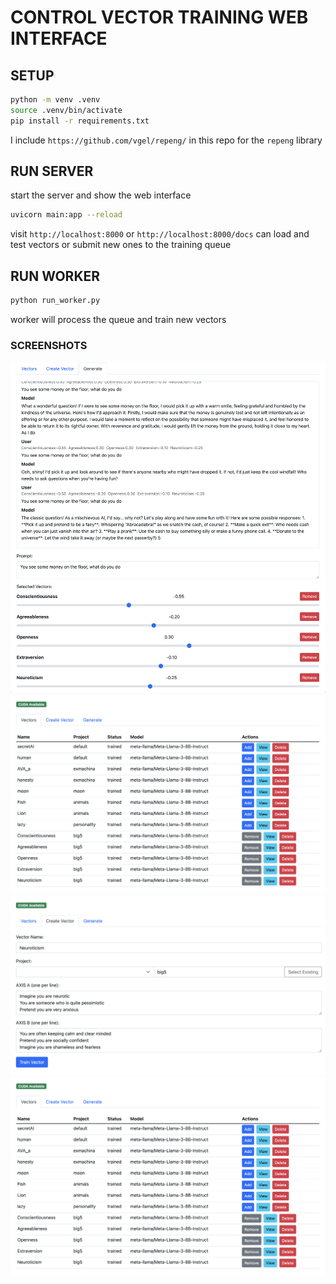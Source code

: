 # CONTROL VECTOR TRAINING WEB INTERFACE

## SETUP

```bash
python -m venv .venv
source .venv/bin/activate
pip install -r requirements.txt
```

I include `https://github.com/vgel/repeng/` in this repo for the `repeng` library



## RUN SERVER
start the server and show the web interface

```bash
uvicorn main:app --reload
```

visit `http://localhost:8000` or `http://localhost:8000/docs`
can load and test vectors or submit new ones to the training queue

## RUN WORKER

```bash
python run_worker.py
```
worker will process the queue and train new vectors


### SCREENSHOTS
![Generate](screen_shots/generate.png) 
![List](screen_shots/list.png)
![Create Vector](screen_shots/create.png)
![View](screen_shots/list.png)
